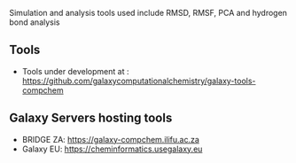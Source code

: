 Simulation and analysis tools used include RMSD, RMSF, PCA and hydrogen bond analysis


## Tools
- Tools under development at : https://github.com/galaxycomputationalchemistry/galaxy-tools-compchem


## Galaxy Servers hosting tools
- BRIDGE ZA: https://galaxy-compchem.ilifu.ac.za
- Galaxy EU: https://cheminformatics.usegalaxy.eu 
